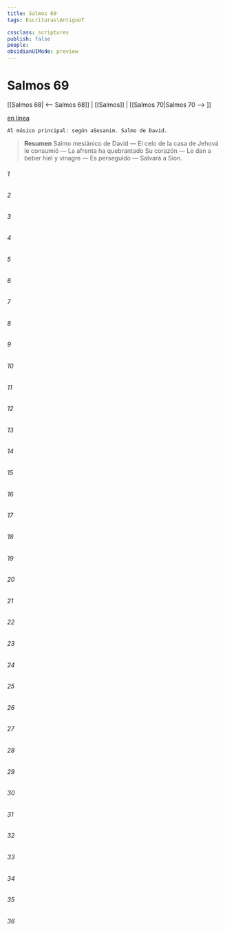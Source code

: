 ```yaml
---
title: Salmos 69
tags: Escrituras\AntiguoT

cssclass: scriptures
publish: false
people:
obsidianUIMode: preview
---
```


# Salmos 69
[[Salmos 68| <-- Salmos 68]] | [[Salmos]] | [[Salmos 70|Salmos 70 --> ]]

[en línea](https://churchofjesuschrist.org/study/scriptures/ot/ps/69?lang=spa)

```
Al músico principal: según aSosanim. Salmo de David.
```

> __Resumen__
Salmo mesiánico de David — El celo de la casa de Jehová le consumió — La afrenta ha quebrantado Su corazón — Le dan a beber hiel y vinagre — Es perseguido — Salvará a Sion.

###### 1 


###### 2 


###### 3 


###### 4 


###### 5 


###### 6 


###### 7 


###### 8 


###### 9 


###### 10 


###### 11 


###### 12 


###### 13 


###### 14 


###### 15 


###### 16 


###### 17 


###### 18 


###### 19 


###### 20 


###### 21 


###### 22 


###### 23 


###### 24 


###### 25 


###### 26 


###### 27 


###### 28 


###### 29 


###### 30 


###### 31 


###### 32 


###### 33 


###### 34 


###### 35 


###### 36 


